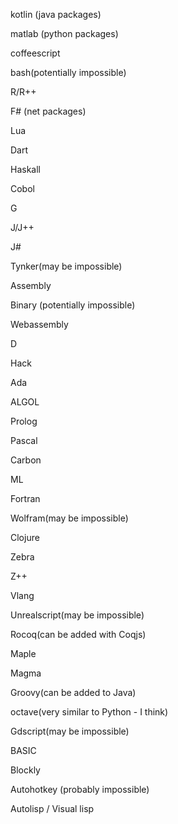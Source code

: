 kotlin (java packages)

matlab (python packages)

coffeescript

bash(potentially impossible)

R/R++

F# (net packages)

Lua

Dart

Haskall

Cobol

G

J/J++

J#

Tynker(may be impossible)

Assembly

Binary (potentially impossible)

Webassembly

D

Hack

Ada

ALGOL

Prolog

Pascal

Carbon

ML

Fortran

Wolfram(may be impossible)

Clojure

Zebra

Z++

Vlang

Unrealscript(may be impossible)

Rocoq(can be added with Coqjs)

Maple

Magma

Groovy(can be added to Java)

octave(very similar to Python - I think)

Gdscript(may be impossible)

BASIC

Blockly

Autohotkey (probably impossible)

Autolisp / Visual lisp